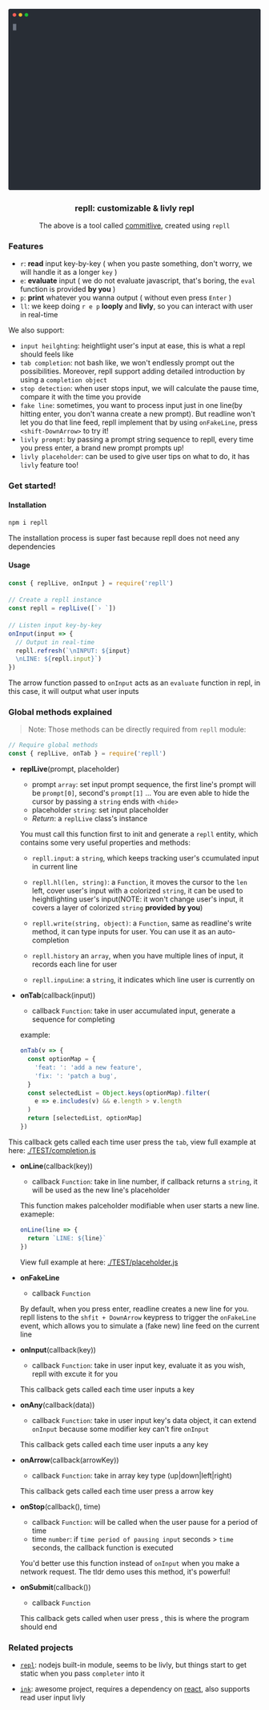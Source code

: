 <p align="center">
  <a href="https://github.com/beetcb/repll">
    <img src="assets/demo-commitlive.svg" alt="demo" width="600">
  </a>
  <h3 align="center">repll: customizable & livly repl</h3>
  <p align="center">
  The above is a tool called
  <a href="https://github.com/beetcb/commitlive">commitlive</a>, created using <code>repll</code>
  </p>
</p>

### Features

- `r`: **read** input key-by-key ( when you paste something, don't worry, we will handle it as a longer `key` )
- `e`: **evaluate** input ( we do not evaluate javascript, that's boring, the `eval` function is provided **by you** )
- `p`: **print** whatever you wanna output ( without even press `Enter` )
- `ll`: we keep doing `r e p` **looply** and **livly**, so you can interact with user in real-time

We also support:

- `input heilghting`: heightlight user's input at ease, this is what a repl should feels like
- `tab completion`: not bash like, we won't endlessly prompt out the possibilities. Moreover, repll support adding detailed introduction by using a `completion object`
- `stop detection`: when user stops input, we will calculate the pause time, compare it with the time you provide
- `fake line`: sometimes, you want to process input just in one line(by hitting enter, you don't wanna create a new prompt). But readline won't let you do that line feed, repll implement that by using `onFakeLine`, press `<shift-DownArrow>` to try it!
- `livly prompt`: by passing a prompt string sequence to repll, every time you press enter, a brand new prompt prompts up!
- `livly placeholder`: can be used to give user tips on what to do, it has `livly` feature too!

### Get started!

#### Installation

```bash
npm i repll
```

The installation process is super fast because repll does not need any dependencies

#### Usage

```js
const { replLive, onInput } = require('repll')

// Create a repll instance
const repll = replLive([`› `])

// Listen input key-by-key
onInput(input => {
  // Output in real-time
  repll.refresh(`\nINPUT: ${input}
  \nLINE: ${repll.input}`)
})
```

The arrow function passed to `onInput` acts as an `evaluate` function in repl, in this case, it will output what user inputs

### Global methods explained

> Note: Those methods can be directly required from `repll` module:

```js
// Require global methods
const { replLive, onTab } = require('repll')
```

- **replLive**(prompt, placeholder)

  - prompt `array`: set input prompt sequence, the first line's prompt will be `prompt[0]`, second's `prompt[1]` ... You are even able to hide the cursor by passing a `string` ends with `<hide>`
  - placeholder `string`: set input placeholder
  - _Return_: a `replLive` class's instance

  You must call this function first to init and generate a `repll` entity, which contains some very useful properties and methods:

  - `repll.input`: a `string`, which keeps tracking user's ccumulated input in current line
  - `repll.hl(len, string)`: a `Function`, it moves the cursor to the `len` left, cover user's input with a colorized `string`, it can be used to heightlighting user's input(NOTE: it won't change user's input, it covers a layer of colorized `string` **provided by you**)
  - `repll.write(string, object)`: a `Function`, same as readline's write method, it can type inputs for user. You can use it as an auto-completion

  - `repll.history` an `array`, when you have multiple lines of input, it records each line for user
  - `repll.inpuLine`: a `string`, it indicates which line user is currently on

- **onTab**(callback(input))

  - callback `Function`: take in user accumulated input, generate a sequence for completing

  example:

  ```js
  onTab(v => {
    const optionMap = {
      'feat: ': 'add a new feature',
      'fix: ': 'patch a bug',
    }
    const selectedList = Object.keys(optionMap).filter(
      e => e.includes(v) && e.length > v.length
    )
    return [selectedList, optionMap]
  })
  ```

This callback gets called each time user press the `tab`, view full example at here: [./TEST/completion.js](./TEST/completion.js)

- **onLine**(callback(key))

  - callback `Function`: take in line number, if callback returns a `string`, it will be used as the new line's placeholder

  This function makes palceholder modifiable when user starts a new line.
  exameple:

  ```js
  onLine(line => {
    return `LINE: ${line}`
  })
  ```

  View full example at here: [./TEST/placeholder.js](./TEST/placeholder.js)

- **onFakeLine**

  - callback `Function`

  By default, when you press enter, readline creates a new line for you.
  repll listens to the `shfit + DownArrow` keypress to trigger the `onFakeLine` event, which allows you to simulate a (fake new) line feed on the current line

- **onInput**(callback(key))

  - callback `Function`: take in user input key, evaluate it as you wish, repll with excute it for you

  This callback gets called each time user inputs a key

- **onAny**(callback(data))

  - callback `Function`: take in user input key's data object, it can extend `onInput` because some modifier key can't fire `onInput`

  This callback gets called each time user inputs a any key

- **onArrow**(callback(arrowKey))

  - callback `Function`: take in array key type (up|down|left|right)

  This callback gets called each time user press a arrow key

- **onStop**(callback(), time)

  - callback `Function`: will be called when the user pause for a period of time
  - time `number`: if `time period of pausing input` seconds > `time` seconds, the callback function is executed

  You'd better use this function instead of `onInput` when you make a network request.
  The tldr demo uses this method, it's powerful!

- **onSubmit**(callback())

  - callback `Function`

  This callback gets called when user press <ctrl-s>, this is where the program should end

### Related projects

- [`repl`](https://nodejs.org/dist/latest-v15.x/docs/api/repl.html): nodejs built-in module, seems to be livly, but things start to get static when you pass `completer` into it

- [`ink`](https://github.com/vadimdemedes/ink): awesome project, requires a dependency on [react](https://github.com/facebook/react), also supports read user input livly
